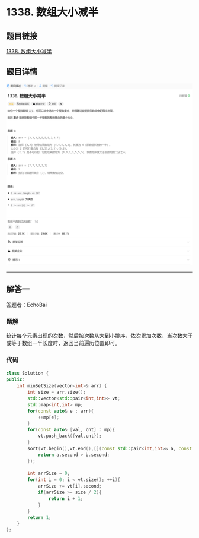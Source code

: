 # 1338. 数组大小减半
## 题目链接  
[1338. 数组大小减半](https://leetcode.cn/problems/reduce-array-size-to-the-half/description/?envType=daily-question&envId=2024-12-15)
## 题目详情
![题目图片](Img/1338.png)

***
## 解答一
答题者：EchoBai

### 题解
统计每个元素出现的次数，然后按次数从大到小排序，依次累加次数，当次数大于或等于数组一半长度时，返回当前遍历位置即可。

### 代码
``` cpp
class Solution {
public:
    int minSetSize(vector<int>& arr) {
        int size = arr.size(); 
        std::vector<std::pair<int,int>> vt;
        std::map<int,int> mp;
        for(const auto& e : arr){
            ++mp[e];
        }
        for(const auto& [val, cnt] : mp){
            vt.push_back({val,cnt});
        }
        sort(vt.begin(),vt.end(),[](const std::pair<int,int>& a, const std::pair<int,int>& b){
            return a.second > b.second;
        });

        int arrSize = 0;
        for(int i = 0; i < vt.size(); ++i){
            arrSize += vt[i].second;
            if(arrSize >= size / 2){
                return i + 1;
            }
        }
        return 1;
    }
};
```
